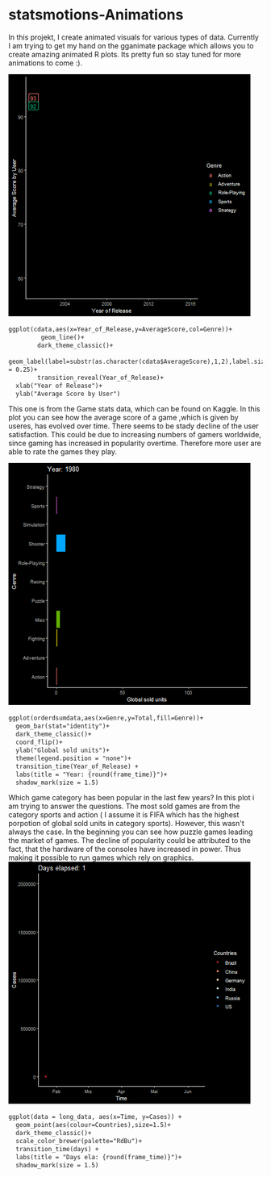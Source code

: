 # statsmotions-Animations
In this projekt, I create animated visuals for various types of data. Currently I am trying to get my hand on the gganimate package which allows you to create amazing animated R plots. Its pretty fun so stay tuned for more animations to come :).


![Alt Text](Global_Average_Score.gif)
```{r}
ggplot(cdata,aes(x=Year_of_Release,y=AverageScore,col=Genre))+
         geom_line()+
        dark_theme_classic()+
         geom_label(label=substr(as.character(cdata$AverageScore),1,2),label.size = 0.25)+
        transition_reveal(Year_of_Release)+
  xlab("Year of Release")+
  ylab("Average Score by User")

```
This one is from the Game stats data, which can be found on Kaggle. In this plot you can see how the average score of a game ,which is given by useres, has evolved over time. There seems to be stady decline of the user satisfaction. This could be due to increasing numbers of gamers worldwide, since gaming has increased in popularity overtime. Therefore more user are able to rate the games they play.

![Alt Text](Global_Sold_Games.gif)
```{r}
ggplot(orderdsumdata,aes(x=Genre,y=Total,fill=Genre))+
  geom_bar(stat="identity")+
  dark_theme_classic()+
  coord_flip()+
  ylab("Global sold units")+
  theme(legend.position = "none")+
  transition_time(Year_of_Release) +
  labs(title = "Year: {round(frame_time)}")+
  shadow_mark(size = 1.5)
```
Which game category has been popular in the last few years? In this plot i am trying to answer the questions. The most sold games are from the category sports and action ( I assume it is FIFA which has the highest porpotion of global sold units in category sports). However, this wasn't always the case. In the beginning you can see how puzzle games leading the market of games. The decline of popularity could be attributed to the fact, that the hardware of the consoles have increased in power. Thus making it possible to run games which rely on graphics.
![Alt Text](file9ec22618ff.gif)

```{r}
ggplot(data = long_data, aes(x=Time, y=Cases)) +
  geom_point(aes(colour=Countries),size=1.5)+
  dark_theme_classic()+
  scale_color_brewer(palette="RdBu")+
  transition_time(days) +
  labs(title = "Days ela: {round(frame_time)}")+
  shadow_mark(size = 1.5)
```
